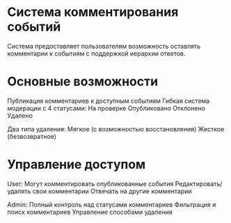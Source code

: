 # Система комментирования событий
Система предоставляет пользователям возможность оставлять комментарии к событиям с поддержкой иерархии ответов.
# Основные возможности
Публикация комментариев к доступным событиям
Гибкая система модерации с 4 статусами:
На проверке
Опубликовано
Отклонено
Удалено

Два типа удаления:
Мягкое (с возможностью восстановления)
Жесткое (безвозвратное)

# Управление доступом
User:
Могут комментировать опубликованные события
Редактировать/удалять свои комментарии
Отвечать на другие комментарии

Admin:
Полный контроль над статусами комментариев
Фильтрация и поиск комментариев
Управление способами удаления